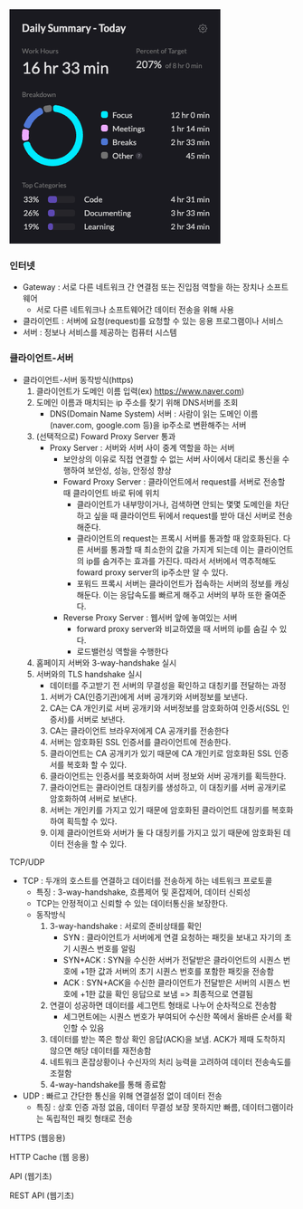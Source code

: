 <img src="/Tracking_Time/2_Feb/250212.png">

### 인터넷
* Gateway : 서로 다른 네트워크 간 연결점 또는 진입점 역할을 하는 장치나 소프트웨어
  * 서로 다른 네트워크나 소프트웨어간 데이터 전송을 위해 사용
* 클라이언트 : 서버에 요청(request)를 요청할 수 있는 응용 프로그램이나 서비스
* 서버 : 정보나 서비스를 제공하는 컴퓨터 시스템
### 클라이언트-서버
* 클라이언트-서버 동작방식(https)
  1. 클라이언트가 도메인 이름 입력(ex) https://www.naver.com)
  2. 도메인 이름과 매치되는 ip 주소를 찾기 위해 DNS서버를 조회
     *  DNS(Domain Name System) 서버 : 사람이 읽는 도메인 이름(naver.com, google.com 등)을 ip주소로 변환해주는 서버
  3. (선택적으로) Foward Proxy Server 통과
     * Proxy Server : 서버와 서버 사이 중계 역할을 하는 서버
       * 보안상의 이유로 직접 연결할 수 없는 서버 사이에서 대리로 통신을 수행하여 보안성, 성능, 안정성 향상
       * Foward Proxy Server : 클라이언트에서 request를 서버로 전송할 때 클라이언트 바로 뒤에 위치
         * 클라이언트가 내부망이거나, 검색하면 안되는 몇몇 도메인을 차단하고 싶을 때 클라이언트 뒤에서 request를 받아 대신 서버로 전송해준다.
         * 클라이언트의 request는 프록시 서버를 통과할 때 암호화된다. 다른 서버를 통과할 때 최소한의 값을 가지게 되는데 이는 클라이언트의 ip를 숨겨주는 효과를 가진다. 따라서 서버에서 역추적해도 foward proxy server의 ip주소만 알 수 있다.
         * 포워드 프록시 서버는 클라이언트가 접속하는 서버의 정보를 캐싱해둔다. 이는 응답속도를 빠르게 해주고 서버의 부하 또한 줄여준다.
       * Reverse Proxy Server : 웹서버 앞에 놓여있는 서버
         * forward proxy server와 비교하였을 때 서버의 ip를 숨길 수 있다.
         * 로드밸런싱 역할을 수행한다
  4. 홈페이지 서버와 3-way-handshake 실시
  5. 서버와의 TLS handshake 실시
     * 데이터를 주고받기 전 서버의 무결성을 확인하고 대칭키를 전달하는 과정
     1. 서버가 CA(인증기관)에게 서버 공개키와 서버정보를 보낸다.
     2. CA는 CA 개인키로 서버 공개키와 서버정보를 암호화하여 인증서(SSL 인증서)를 서버로 보낸다.
     3. CA는 클라이언트 브라우저에게 CA 공개키를 전송한다
     4. 서버는 암호화된 SSL 인증서를 클라이언트에 전송한다.
     5. 클라이언트는 CA 공개키가 있기 때문에 CA 개인키로 암호화된 SSL 인증서를 복호화 할 수 있다.
     6. 클라이언트는 인증서를 복호화하여 서버 정보와 서버 공개키를 획득한다.
     7. 클라이언트는 클라이언트 대칭키를 생성하고, 이 대칭키를 서버 공개키로 암호화하여 서버로 보낸다.
     8. 서버는 개인키를 가지고 있기 때문에 암호화된 클라이언트 대칭키를 복호화하여 획득할 수 있다.
     9. 이제 클라이언트와 서버가 둘 다 대칭키를 가지고 있기 때문에 암호화된 데이터 전송을 할 수 있다.
     
TCP/UDP
* TCP : 두개의 호스트를 연결하고 데이터를 전송하게 하는 네트워크 프로토콜
  * 특징 : 3-way-handshake, 흐름제어 및 혼잡제어, 데이터 신뢰성
  * TCP는 안정적이고 신뢰할 수 있는 데이터통신을 보장한다.
  * 동작방식
    1. 3-way-handshake : 서로의 준비상태를 확인
        * SYN : 클라이언트가 서버에게 연결 요청하는 패킷을 보내고 자기의 초기 시퀀스 번호를 알림
        * SYN+ACK : SYN을 수신한 서버가 전달받은 클라이언트의 시퀀스 번호에 +1한 값과 서버의 초기 시퀀스 번호를 포함한 패킷을 전송함
        * ACK : SYN+ACK을 수신한 클라이언트가 전달받은 서버의 시퀀스 번호에 +1한 값을 확인 응답으로 보냄 => 최종적으로 연결됨
    2. 연결이 성공하면 데이터를 세그먼트 형태로 나누어 순차적으로 전송함
       * 세그먼트에는 시퀀스 번호가 부여되어 수신한 쪽에서 올바른 순서를 확인할 수 있음
    3. 데이터를 받는 쪽은 항상 확인 응답(ACK)을 보냄. ACK가 제때 도착하지 않으면 해당 데이터를 재전송함
    4. 네트워크 혼잡상황이나 수신자의 처리 능력을 고려하여 데이터 전송속도를 조절함
    5. 4-way-handshake를 통해 종료함
* UDP : 빠르고 간단한 통신을 위해 연결설정 없이 데이터 전송
  * 특징 : 상호 인증 과정 없음, 데이터 무결성 보장 못하지만 빠름, 데이터그램이라는 독립적인 패킷 형태로 전송

HTTPS (웹응용)<br>

HTTP Cache (웹 응용)<br>

API (웹기초)<br>

REST API (웹기초)<br>